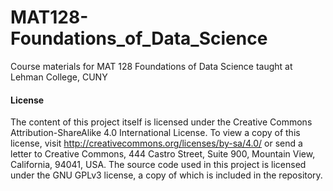 # MAT128-Foundations_of_Data_Science
Course materials for MAT 128 Foundations of Data Science taught at Lehman College, CUNY


#### License
The content of this project itself is licensed under the Creative Commons Attribution-ShareAlike 4.0 International License. To view a copy of this license, visit http://creativecommons.org/licenses/by-sa/4.0/ or send a letter to Creative Commons, 444 Castro Street, Suite 900, Mountain View, California, 94041, USA.  The source code used in this project is licensed under the GNU GPLv3 license, a copy of which is included in the repository.
